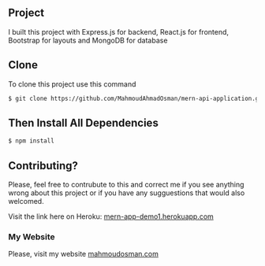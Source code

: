 ## Project
I built this project with Express.js for backend, React.js for frontend, Bootstrap for layouts and MongoDB for database
## Clone
To clone this project use this command

```bash
$ git clone https://github.com/MahmoudAhmadOsman/mern-api-application.git
```

## Then Install All Dependencies

```bash
$ npm install
```


## Contributing?
Please, feel free to contrubute to this and correct me if you see anything wrong about this project or if you have any sugguestions that would also welcomed. 


 Visit the link here on Heroku: [mern-app-demo1.herokuapp.com](https://mern-app-demo1.herokuapp.com/)
 

### My Website
 Please, visit my website
[mahmoudosman.com](https://www.mahmoudosman.com)
